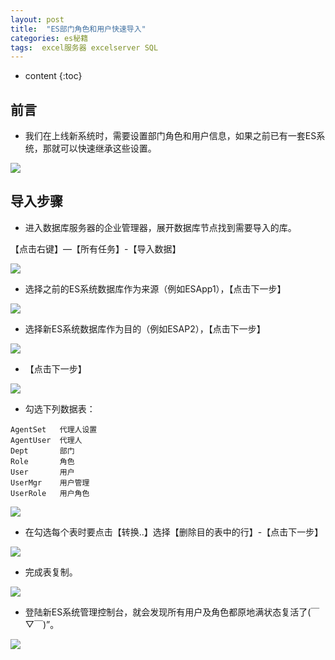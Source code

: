 ```yaml
---
layout: post
title:  "ES部门角色和用户快速导入"
categories: es秘籍
tags:  excel服务器 excelserver SQL 
---
```


* content
{:toc}

## 前言
* 我们在上线新系统时，需要设置部门角色和用户信息，如果之前已有一套ES系统，那就可以快速继承这些设置。

![](/img/ess6-1.jpg)
 
## 导入步骤
* 进入数据库服务器的企业管理器，展开数据库节点找到需要导入的库。

【点击右键】—【所有任务】-【导入数据】
 
![](/img/ess6-2.jpg)
 
* 选择之前的ES系统数据库作为来源（例如ESApp1），【点击下一步】
 
![](/img/ess6-3.jpg)

* 选择新ES系统数据库作为目的（例如ESAP2），【点击下一步】
 
![](/img/ess6-4.jpg)
 
* 【点击下一步】
 
![](/img/ess6-5.jpg)

* 勾选下列数据表：

```
AgentSet   代理人设置   
AgentUser  代理人
Dept       部门
Role       角色 
User       用户
UserMgr    用户管理
UserRole   用户角色
```

![](/img/ess6-6.jpg)
 
* 在勾选每个表时要点击【转换..】选择【删除目的表中的行】-【点击下一步】
 
![](/img/ess6-7.jpg)
 
* 完成表复制。
 
![](/img/ess6-8.jpg)

* 登陆新ES系统管理控制台，就会发现所有用户及角色都原地满状态复活了(￣▽￣)”。

![](/img/ess6-9.jpg)